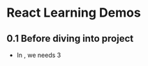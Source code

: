  # React Learning Demos 

 ## 0.1 Before diving into project
 - In <head>, we needs 3 <script> in order to use React, that is, "react.js","react-dom.js","browser.min.js"
 - In <body> where we manipulate JSX, we use a special <script type="text/babel" >, whose typel is "text/babel"

 ## 0.2 After finishing project
 In order to make faster rendering at client-side, use " $ babel src --out-dir build ", parsing all JSX file at directory 'src' into javascript files at directory 'build', where browser could recognize.

 ## 1. ReactDOM.render();
 #### what?
 It is a basic method used everywhere
 - converting JSX into HTML;
 - inserting HTML at specified DOM point


 ## 2. JSX 
 #### what?JavaScript XML
 #### "logic" + "view"
 - not spring (no quotes "" )
 - not HTML ( more of XML )
 - support "tag + expression"

 #### How to parse?
 - for tags (begin with "<"), parse as HTML
 - for code block(begin with "{"), parse as JavaScript


 ## 3. JSX can contain tag array
 JSX can unfold all tag in a array


 ## 4. Component
 #### what?
 A component is function,
 - accepting "input"(props), 
 - returnnig "view"(HTML tag)
 #### How to create a component?
 1. functional component
 ```
 function Welcome(props) {
    return <h1>Hello, {props.name}</h1>;
 }
 const element = <Welcome name="Sara" />;
ReactDOM.render(
    element,
    document.getElementById('root')
);
 ```
 2. class component
 ```
 class Welcome extends React.Component {
    render() {
       return <h1>Hello, {this.props.name}</h1>;
    }
 }
 const element = <Welcome name="Sara" />;
 ReactDOM.render(
  element,
  document.getElementById('root')
 );
 ```
 #### Notice
 - If a group of tags don't need its own props or states, just declare it as *const*, rather than component. [ see demo14 & demo14-2]
 - Component should have no more than one top tag


 ## 5. this.props.children
 #### what?
  All the properties of a Component belongs to its correspoinding HTML element, except "props.children", which represent components' children

 #### possible types for children
 - undefined, if no child at all;
 - object, if only have one child;
 - array, if have multiple children;

 #### How to traverse properly without error?
 use React.Children to ensure validity


 ## 6. Composing Components
 #### What?
 - A button, a form, a dialog, a screen: in React apps, all those are commonly expressed as components.
 - On the other hand, we typically have an 'App' component at the top level
 - *Best Practice:* start from bottom-up, work along to the top level

 #### How?
 Reuse components just like "li" in "ul"


 ## 7. Extracting Components
 #### What?
 Split components into smaller components, to achieve more flexibility and reusability.
 #### How?
 Split by functionality
 One component can contain multiple sub-components

 ## 8. State (like 'props')
 #### Purpose?
 A non-static component, has its own "state"
 #### What?
 Actually it's like pros, but "state" is private to component class, compared to "props"
 #### How?
 - Use "state" in render(), when state changed, React will can render again.
 - Must use a **Class Component**, rather than __function component__.
 #### Diff
 - this.props(*public:passed-in*) 表示那些一旦定义，就不再改变的特性
 - this.state(*private:built-in*)是会随着用户互动而产生变化的特性。
 - both are belongs to __this__.
 #### Constructor of component class
 First, always call **super(props):**
 Second, set *this.state=...;**


 ## 9. Adding Lifecycle Methods to a Class
 #### purpose
 In order to save CPU and memory
 #### what involved?
 componentDidMount()
 componentWillUnmount()
 setState()
 #### about setState()?
 Do Not Modify State Directly=>instead using **setState()**
 State Updates May Be Asynchronous=> instead,again using setState() with its another form: use a function accepting 'provState' as it passed-in parameter to set the state

 #### How - work flow?
 1. When <Clock /> is passed to ReactDOM.render(), React calls the constructor of the Clock component. Since Clock needs to display the current time, it initializes this.state with an object including the current time. We will later update this state.
 2. React then calls the Clock component’s render() method. This is how React learns what should be displayed on the screen. React then updates the DOM to match the Clock’s render output.
 3. When the Clock output is inserted in the DOM, React calls the componentDidMount() lifecycle hook. Inside it, the Clock component asks the browser to set up a timer to call the component’s tick() method once a second.
 4. Every second the browser calls the tick() method. Inside it, the Clock component schedules a UI update by calling setState() with an object containing the current time. Thanks to the setState() call, React knows the state has changed, and calls the render() method again to learn what should be on the screen. This time, this.state.date in the render() method will be different, and so the render output will include the updated time. React updates the DOM accordingly.
 5.If the Clock component is ever removed from the DOM, React calls the componentWillUnmount() lifecycle hook so the timer is stopped.

 #### state: parent & children ?
 0. state is isolated among components 
 1. Parent and Child shall not know if the other is stateful of stateless.
 2. But there is a way for parent to pass down its own state to its children, by using **'props'**


 ## 10. Events
 #### What?
 Substitute addEventListener(): to add listeners to a DOM element after it is created.

 #### Diff ( virtual DOM vs. real DOM)
 - React events are named using camelCase, rather than lowercase.
 - With JSX you pass a function as the event handler, rather than a string. 统一采用expression表达方法，写在'{}'中
 	+ button onClick={activateLasers}
 	+ button onclick="activateLasers()"
 - Cannot return false to prevent default behavior in React. You must call preventDefault explicitly
 	+ a href="#" onclick="console.log('The link was clicked.'); return false"
 	+
 	```
 	function ActionLink() {
	  function handleClick(e) {
	    e.preventDefault();
	    console.log('The link was clicked.');
	  }

	  return (
	    <a href="#" onClick={handleClick}>
	      Click me
	    </a>
	  );
	}
	```
 #### be carefull with 'e' & 'this'

 ## 11. Conditional Rendering 
 #### what?
 display optionally between several components, based on a *state variable*

 #### How?
 Have two _button components_ as child_component of a parent component, toggling state of parent component, then resulting in another _display component_ shows up or hide away. [see demo14]

 ## 12. List and keys

 #### What?
 - Array can produce a list of 'li', by using _map()_ function.
 - 'Keys' help React identify which items have changed, are added, or are removed. Keys should be given to the elements inside the array, in order to give the elements a stable identity

 #### Where to put 'keys'?
 A good rule of thumb is that elements inside the map() call need keys.


 ## 13. Forms -> controlled component
 #### What ?
 - Let React __"state"__ be the “single source of truth”。
 用React的state来保存form的用户输入
 - With a controlled component, every state mutation will have an associated handler function. This makes it straightforward to modify or validate user input. 
	```
		handleChange(event) {
  			this.setState({value: event.target.value.toUpperCase()});
		}

	```

 #### Which ?
 1. input element <---> state & state_handler
 ```
 <input type="text" value={this.state.value} onChange={this.handleChange} />
 ```
 2. textarea <---> state & state_handler
 ```
 <textarea value={this.state.value} onChange={this.handleChange} />
 ```
 3. select <---> state & state_handler[similar to above ones: has its own "value" props]
 ```
 <select value={this.state.value} onChange={this.handleChange}>
 // notice: 'value' in <select> is not 'value' in <option>
 ```

 #### Handling Multiple Inputs
 add a name attribute to each element and let the handler function choose what to do based on the value of event.target.name.



 ## 14. Lifting State Up ( __share state__ among components in their parent component )
 Sharing state is accomplished by moving it up to the closest common ancestor of the components that need it. This is called **“lifting state up”**. 

 #### How
 1. parent component maintains several __state variables__
 2. child componnets receive parent's __state && functions__ as their own __props__ ( function can be passed to children component )
 3. when children get updated, it will call parent's function, and modify parent's state, thus leading to re-rendering all its children components

  #### Work flow
  Let’s recap what happens when you edit an input:

  1. React calls the function specified as onChange on the DOM <input>. In our case, this is the handleChange method in TemperatureInput component

  2. The handleChange method in the TemperatureInput component calls this.props.onTemperatureChange() with the new desired value. Its props, including onTemperatureChange, were provided by its parent component, the Calculator

  3. When it previously rendered, the Calculator has specified that onTemperatureChange of the Celsius TemperatureInput is the Calculator’s handleCelsiusChange method, and onTemperatureChange of the Fahrenheit TemperatureInput is the Calculator’s handleFahrenheitChange method. So either of these two Calculator methods gets called depending on which input we edited

  4. Inside these methods, the Calculator component asks React to re-render itself by calling this.setState() with the new input value and the current scale of the input we just edited.

  5. React calls the Calculator component’s render method to learn what the UI should look like. The values of both inputs are recomputed based on the current temperature and the active scale. The temperature conversion is performed here

  6. React calls the render methods of the individual TemperatureInput components with their new props specified by the Calculator. It learns what their UI should look like

  7. React DOM updates the DOM to match the desired input values. The input we just edited receives its current value, and the other input is updated to the temperature after conversion.


  ## 15. Composition vs Inheritance
  #### What?
  React prefer composition model, instead of inheritance, to reuse code between components.

  #### How?
  Pass **components** to props just like **data**.

  #### Inheritance via "Composition"?
  For example, we might say that a WelcomeDialog is a special case of Dialog.
  This can be achieved by composition, where a more “specific” component renders a more “generic” one and configures it with props:
  ```
  function Dialog(props) {
	  return (
	    <FancyBorder color="blue">
	      <h1 className="Dialog-title">
	        {props.title}
	      </h1>
	      <p className="Dialog-message">
	        {props.message}
	      </p>
	    </FancyBorder>
	  );
	}

	function WelcomeDialog() {
	  return (
	    <Dialog
	      title="Welcome"
	      message="Thank you for visiting our spacecraft!" />

	  );
	}
	
	```

 ## 16. Summary
 #### Steps to build a React App
 - Step 1: Break The UI Into A Component Hierarchy
 	```
 		- FilterableProductTable
			- SearchBar
			- ProductTable
				+ ProductCategoryRow
				+ ProductRow
 	```
 - Step 2: Build A Static Version in React (more typing, less thinking)
 	+ build components that reuse other components and pass data using props.
 	+ don’t use state at all to build this static version
 - Step 3: Identify The Minimal (but complete) Representation Of UI State
 	+ To make your UI interactive, you need to be able to trigger changes to your underlying data model. React makes this easy with **state**.
 	+ Determine if a data is state by asking three questions:
 		- Is it passed in from a parent via props? If so, it probably isn’t state.
 		- Does it remain unchanged over time? If so, it probably isn’t state.
 		- Can you compute it based on any other state or props in your component? If so, it isn’t state.

 - Step 4: Identify Where Your State Should Live(more thinking, less typing)

 	+ Identify every component that renders something based on that state. 
 	+ Find a common owner component (a single component above all the components that need the state in the hierarchy).
 	+ Either the common owner or another component higher up in the hierarchy should own the state.
 	+
 	If you can’t find a component where it makes sense to own the state, create a new component simply for holding the state and add it somewhere in the hierarchy above the common owner component.

 As for the example:
	+ ProductTable needs to filter the product list based on state and + SearchBar needs to display the search text and checked state.
	+ The common owner component is FilterableProductTable.
	+ It conceptually makes sense for the filter text and checked value to live in FilterableProductTable

 - Step 5: Add Inverse Data Flow
 #### What?
 逻辑流：从上到下（ child components depends on __state__ of parent component ）
 数据流：从下到上（ __state__ of parent component, get value from child component ）
 #### Example
 support data flowing the other way: the form components deep in the hierarchy need to update the state in FilterableProductTable.










